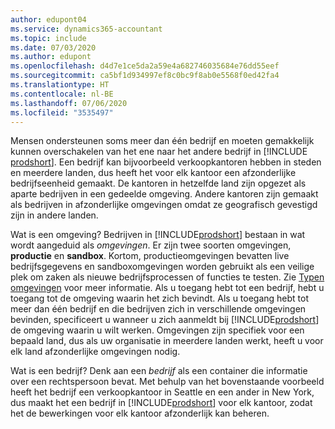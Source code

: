 ```yaml
---
author: edupont04
ms.service: dynamics365-accountant
ms.topic: include
ms.date: 07/03/2020
ms.author: edupont
ms.openlocfilehash: d4d7e1ce5da2a59e4a682746035684e76dd55eef
ms.sourcegitcommit: ca5bf1d934997ef8c0bc9f8ab0e5568f0ed42fa4
ms.translationtype: HT
ms.contentlocale: nl-BE
ms.lasthandoff: 07/06/2020
ms.locfileid: "3535497"
---
```

Mensen ondersteunen soms meer dan één bedrijf en moeten gemakkelijk kunnen overschakelen van het ene naar het andere bedrijf in [!INCLUDE [prodshort](prodshort.md)]. Een bedrijf kan bijvoorbeeld verkoopkantoren hebben in steden en meerdere landen, dus heeft het voor elk kantoor een afzonderlijke bedrijfseenheid gemaakt. De kantoren in hetzelfde land zijn opgezet als aparte bedrijven in een gedeelde omgeving. Andere kantoren zijn gemaakt als bedrijven in afzonderlijke omgevingen omdat ze geografisch gevestigd zijn in andere landen.  

Wat is een omgeving? Bedrijven in [!INCLUDE[prodshort](prodshort.md)] bestaan in wat wordt aangeduid als *omgevingen*. Er zijn twee soorten omgevingen, **productie** en **sandbox**. Kortom, productieomgevingen bevatten live bedrijfsgegevens en sandboxomgevingen worden gebruikt als een veilige plek om zaken als nieuwe bedrijfsprocessen of functies te testen. Zie [Typen omgevingen](/dynamics365/business-central/dev-itpro/administration/tenant-admin-center-environments#types-of-environments) voor meer informatie. Als u toegang hebt tot een bedrijf, hebt u toegang tot de omgeving waarin het zich bevindt. Als u toegang hebt tot meer dan één bedrijf en die bedrijven zich in verschillende omgevingen bevinden, specificeert u wanneer u zich aanmeldt bij [!INCLUDE[prodshort](prodshort.md)] de omgeving waarin u wilt werken. Omgevingen zijn specifiek voor een bepaald land, dus als uw organisatie in meerdere landen werkt, heeft u voor elk land afzonderlijke omgevingen nodig.  

Wat is een bedrijf? Denk aan een *bedrijf* als een container die informatie over een rechtspersoon bevat. Met behulp van het bovenstaande voorbeeld heeft het bedrijf een verkoopkantoor in Seattle en een ander in New York, dus maakt het een bedrijf in [!INCLUDE[prodshort](prodshort.md)] voor elk kantoor, zodat het de bewerkingen voor elk kantoor afzonderlijk kan beheren.  
